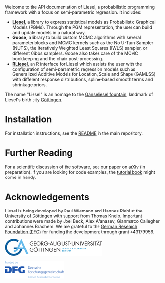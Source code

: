 Welcome to the API documentation of Liesel, a probabilistic programming framework with
a focus on semi-parametric regression. It includes:

- [**Liesel**][1], a library to express statistical models as Probabilistic Graphical
  Models (PGMs). Through the PGM representation, the user can build and update models
  in a natural way.
- **Goose**, a library to build custom MCMC algorithms with several parameter blocks
  and MCMC kernels such as the No U-Turn Sampler (NUTS), the Iteratively Weighted Least
  Squares (IWLS) sampler, or different Gibbs samplers. Goose also takes care of the
  MCMC bookkeeping and the chain post-processing.
- [**RLiesel**][2], an R interface for Liesel which assists the user with the
  configuration of semi-parametric regression models such as Generalized Additive
  Models for Location, Scale and Shape (GAMLSS) with different response distributions,
  spline-based smooth terms and shrinkage priors.

The name "Liesel" is an homage to the [Gänseliesel fountain][3], landmark of Liesel's
birth city [Göttingen][4].

# Installation

For installation instructions, see the [README][5] in the main repository.

# Further Reading

For a scientific discussion of the software, see our paper on arXiv (in preparation).
If you are looking for code examples, the [tutorial book][6] might come in handy.

# Acknowledgements

Liesel is being developed by Paul Wiemann and Hannes Riebl at the
[University of Göttingen][7] with support from Thomas Kneib. Important contributions
were made by Joel Beck, Alex Afanasev, Gianmarco Callegher and Johannes Brachem. We are
grateful to the [German Research Foundation (DFG)][8] for funding the development
through grant 443179956.

<img src="https://raw.githubusercontent.com/liesel-devs/liesel/main/docs/source/_static/uni-goe.svg" alt="University of Göttingen" style="height: 4em; margin: 0 1em 1em 0">
<img src="https://raw.githubusercontent.com/liesel-devs/liesel/main/docs/source/_static/funded-by-dfg.svg" alt="Funded by DFG" style="height: 4em; margin: 0 1em 1em 0">

[1]: https://github.com/liesel-devs/liesel
[2]: https://github.com/liesel-devs/rliesel
[3]: https://en.wikipedia.org/wiki/G%C3%A4nseliesel
[4]: https://en.wikipedia.org/wiki/G%C3%B6ttingen
[5]: https://github.com/liesel-devs/liesel#installation
[6]: https://liesel-devs.github.io/liesel-tutorials
[7]: https://www.uni-goettingen.de/en
[8]: https://www.dfg.de/en
